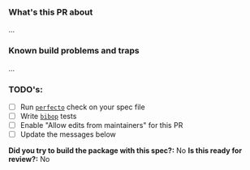 ### What's this PR about

...

### Known build problems and traps

...

### TODO's:

- [ ] Run [`perfecto`](https://kaos.sh/perfecto) check on your spec file
- [ ] Write [`bibop`](https://kaos.sh/bibop) tests
- [ ] Enable "Allow edits from maintainers" for this PR
- [ ] Update the messages below

**Did you try to build the package with this spec?:** No
**Is this ready for review?:** No
